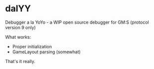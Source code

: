 # dalYY

Debugger a la YoYo - a WIP open source debugger for GM:S (protocol version 9 only)

What works:

- Proper initialization
- GameLayout parsing (somewhat)

That's it really.
